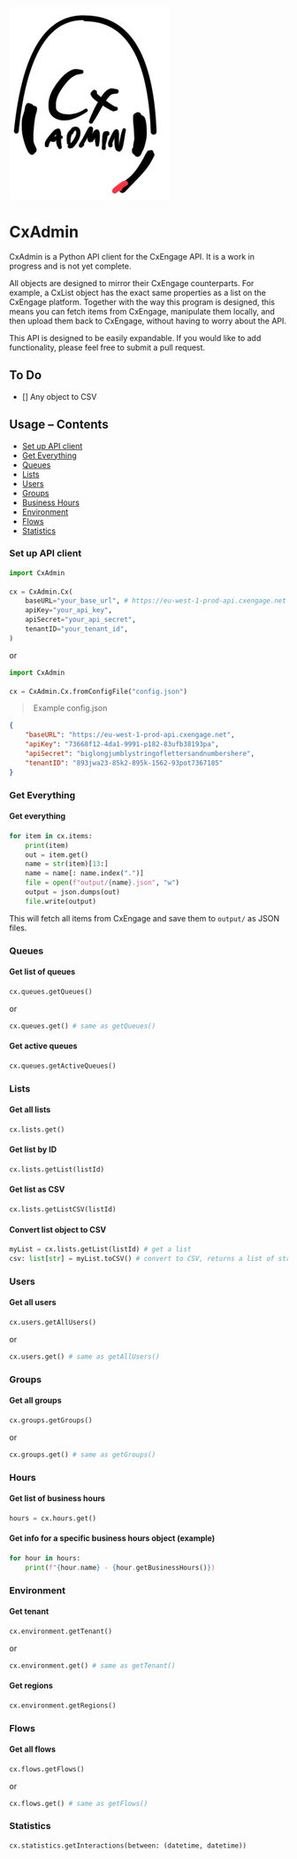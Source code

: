 ![](readme/logo.jpg)

# CxAdmin

CxAdmin is a Python API client for the CxEngage API. It is a work in progress and is not yet complete.

All objects are designed to mirror their CxEngage counterparts. For example, a CxList object has the exact same properties as a list on the CxEngage platform.
Together with the way this program is designed, this means you can fetch items from CxEngage, manipulate them locally, and then upload them back to CxEngage, without having to worry about the API.

This API is designed to be easily expandable. If you would like to add functionality, please feel free to submit a pull request.

## To Do
- [] Any object to CSV

## Usage – Contents
* [Set up API client](#set-up-api-client)
* [Get Everything](#get-everything)
* [Queues](#queues)
* [Lists](#lists)
* [Users](#users)
* [Groups](#groups)
* [Business Hours](#hours)
* [Environment](#environment)
* [Flows](#flows)
* [Statistics](#statistics)

### Set up API client

```py
import CxAdmin

cx = CxAdmin.Cx(
    baseURL="your_base_url", # https://eu-west-1-prod-api.cxengage.net for EU, https://api.cxengage.net for US
    apiKey="your_api_key",
    apiSecret="your_api_secret",
    tenantID="your_tenant_id",
)
```

or

```py
import CxAdmin

cx = CxAdmin.Cx.fromConfigFile("config.json")
```

> Example config.json

```json
{
    "baseURL": "https://eu-west-1-prod-api.cxengage.net",
    "apiKey": "73668f12-4da1-9991-p182-83ufb38193pa",
    "apiSecret": "biglongjumblystringoflettersandnumbershere",
    "tenantID": "893jwa23-85k2-895k-1562-93pot7367185"
}
```

### Get Everything

#### Get everything

```py
for item in cx.items:
    print(item)
    out = item.get()
    name = str(item)[13:]
    name = name[: name.index(".")]
    file = open(f"output/{name}.json", "w")
    output = json.dumps(out)
    file.write(output)
```

This will fetch all items from CxEngage and save them to `output/` as JSON files.

### Queues

#### Get list of queues
```py
cx.queues.getQueues()
```
or
```py
cx.queues.get() # same as getQueues()
```

#### Get active queues
```py
cx.queues.getActiveQueues()
```

### Lists

#### Get all lists
```py
cx.lists.get()
```

#### Get list by ID
```py
cx.lists.getList(listId)
```

#### Get list as CSV
```py
cx.lists.getListCSV(listId)
```

#### Convert list object to CSV
```py
myList = cx.lists.getList(listId) # get a list
csv: list[str] = myList.toCSV() # convert to CSV, returns a list of strings
```

### Users

#### Get all users

```py
cx.users.getAllUsers()
```
or
```py
cx.users.get() # same as getAllUsers()
```

### Groups

#### Get all groups

```py
cx.groups.getGroups()
```
or
```py
cx.groups.get() # same as getGroups()
```

### Hours

#### Get list of business hours
```py
hours = cx.hours.get()
```

#### Get info for a specific business hours object (example)
```py
for hour in hours:
    print(f"{hour.name} - {hour.getBusinessHours()})
```
### Environment

#### Get tenant
    
```py
cx.environment.getTenant()
```
or
```py
cx.environment.get() # same as getTenant()
```

#### Get regions
    
```py
cx.environment.getRegions()
```

### Flows

#### Get all flows

```py
cx.flows.getFlows()
```
or
```py
cx.flows.get() # same as getFlows()
```

### Statistics

```py
cx.statistics.getInteractions(between: (datetime, datetime))
```
